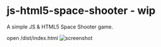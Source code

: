 # js-html5-space-shooter - wip 
A simple JS &amp; HTML5 Space Shooter game.

open /dist/index.html
![screenshot](https://imgur.com/a/1TSOSWb)
